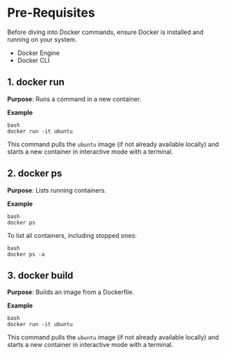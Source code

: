 


# Pre-Requisites

Before diving into Docker commands, ensure Docker is installed and running on your system.

-   Docker Engine
-   Docker CLI

## 1\. docker run


 **Purpose**: Runs a command in a new container.
 
**Example**
 
	bash 
	docker run -it ubuntu

This command pulls the `ubuntu` image (if not already available locally) and starts a new container in interactive mode with a terminal.

## 2\. docker ps


 **Purpose**: Lists running containers.
 
**Example**
 
	bash 
	docker ps

To list all containers, including stopped ones:

    bash 
	docker ps -a

## 3\. docker build


 **Purpose**: Builds an image from a Dockerfile.
 
**Example**
 
	bash 
	docker run -it ubuntu

This command pulls the `ubuntu` image (if not already available locally) and starts a new container in interactive mode with a terminal.



<!--stackedit_data:
eyJoaXN0b3J5IjpbLTg2NDQwNjc5Miw3MzA5OTgxMTZdfQ==
-->